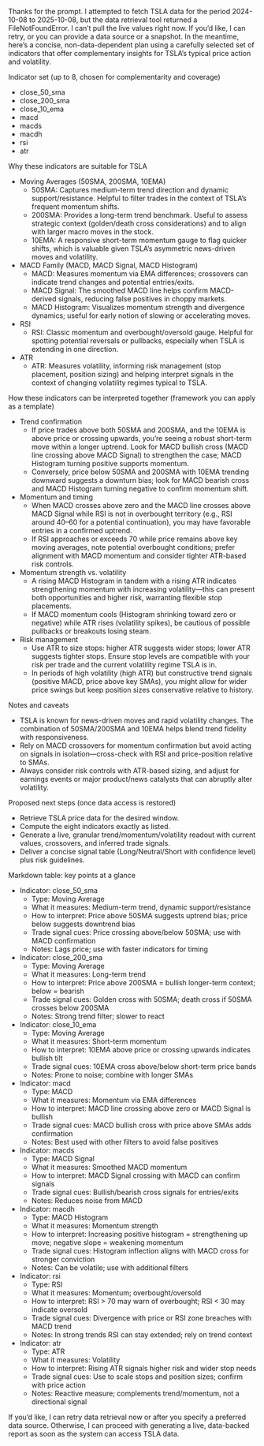 Thanks for the prompt. I attempted to fetch TSLA data for the period 2024-10-08 to 2025-10-08, but the data retrieval tool returned a FileNotFoundError. I can’t pull the live values right now. If you’d like, I can retry, or you can provide a data source or a snapshot. In the meantime, here’s a concise, non-data-dependent plan using a carefully selected set of indicators that offer complementary insights for TSLA’s typical price action and volatility.

Indicator set (up to 8, chosen for complementarity and coverage)
- close_50_sma
- close_200_sma
- close_10_ema
- macd
- macds
- macdh
- rsi
- atr

Why these indicators are suitable for TSLA
- Moving Averages (50SMA, 200SMA, 10EMA)
  - 50SMA: Captures medium-term trend direction and dynamic support/resistance. Helpful to filter trades in the context of TSLA’s frequent momentum shifts.
  - 200SMA: Provides a long-term trend benchmark. Useful to assess strategic context (golden/death cross considerations) and to align with larger macro moves in the stock.
  - 10EMA: A responsive short-term momentum gauge to flag quicker shifts, which is valuable given TSLA’s asymmetric news-driven moves and volatility.
- MACD Family (MACD, MACD Signal, MACD Histogram)
  - MACD: Measures momentum via EMA differences; crossovers can indicate trend changes and potential entries/exits.
  - MACD Signal: The smoothed MACD line helps confirm MACD-derived signals, reducing false positives in choppy markets.
  - MACD Histogram: Visualizes momentum strength and divergence dynamics; useful for early notion of slowing or accelerating moves.
- RSI
  - RSI: Classic momentum and overbought/oversold gauge. Helpful for spotting potential reversals or pullbacks, especially when TSLA is extending in one direction.
- ATR
  - ATR: Measures volatility, informing risk management (stop placement, position sizing) and helping interpret signals in the context of changing volatility regimes typical to TSLA.

How these indicators can be interpreted together (framework you can apply as a template)
- Trend confirmation
  - If price trades above both 50SMA and 200SMA, and the 10EMA is above price or crossing upwards, you’re seeing a robust short-term move within a longer uptrend. Look for MACD bullish cross (MACD line crossing above MACD Signal) to strengthen the case; MACD Histogram turning positive supports momentum.
  - Conversely, price below 50SMA and 200SMA with 10EMA trending downward suggests a downturn bias; look for MACD bearish cross and MACD Histogram turning negative to confirm momentum shift.
- Momentum and timing
  - When MACD crosses above zero and the MACD line crosses above MACD Signal while RSI is not in overbought territory (e.g., RSI around 40–60 for a potential continuation), you may have favorable entries in a confirmed uptrend.
  - If RSI approaches or exceeds 70 while price remains above key moving averages, note potential overbought conditions; prefer alignment with MACD momentum and consider tighter ATR-based risk controls.
- Momentum strength vs. volatility
  - A rising MACD Histogram in tandem with a rising ATR indicates strengthening momentum with increasing volatility—this can present both opportunities and higher risk, warranting flexible stop placements.
  - If MACD momentum cools (Histogram shrinking toward zero or negative) while ATR rises (volatility spikes), be cautious of possible pullbacks or breakouts losing steam.
- Risk management
  - Use ATR to size stops: higher ATR suggests wider stops; lower ATR suggests tighter stops. Ensure stop levels are compatible with your risk per trade and the current volatility regime TSLA is in.
  - In periods of high volatility (high ATR) but constructive trend signals (positive MACD, price above key SMAs), you might allow for wider price swings but keep position sizes conservative relative to history.

Notes and caveats
- TSLA is known for news-driven moves and rapid volatility changes. The combination of 50SMA/200SMA and 10EMA helps blend trend fidelity with responsiveness.
- Rely on MACD crossovers for momentum confirmation but avoid acting on signals in isolation—cross-check with RSI and price-position relative to SMAs.
- Always consider risk controls with ATR-based sizing, and adjust for earnings events or major product/news catalysts that can abruptly alter volatility.

Proposed next steps (once data access is restored)
- Retrieve TSLA price data for the desired window.
- Compute the eight indicators exactly as listed.
- Generate a live, granular trend/momentum/volatility readout with current values, crossovers, and inferred trade signals.
- Deliver a concise signal table (Long/Neutral/Short with confidence level) plus risk guidelines.

Markdown table: key points at a glance
- Indicator: close_50_sma
  - Type: Moving Average
  - What it measures: Medium-term trend, dynamic support/resistance
  - How to interpret: Price above 50SMA suggests uptrend bias; price below suggests downtrend bias
  - Trade signal cues: Price crossing above/below 50SMA; use with MACD confirmation
  - Notes: Lags price; use with faster indicators for timing
- Indicator: close_200_sma
  - Type: Moving Average
  - What it measures: Long-term trend
  - How to interpret: Price above 200SMA = bullish longer-term context; below = bearish
  - Trade signal cues: Golden cross with 50SMA; death cross if 50SMA crosses below 200SMA
  - Notes: Strong trend filter; slower to react
- Indicator: close_10_ema
  - Type: Moving Average
  - What it measures: Short-term momentum
  - How to interpret: 10EMA above price or crossing upwards indicates bullish tilt
  - Trade signal cues: 10EMA cross above/below short-term price bands
  - Notes: Prone to noise; combine with longer SMAs
- Indicator: macd
  - Type: MACD
  - What it measures: Momentum via EMA differences
  - How to interpret: MACD line crossing above zero or MACD Signal is bullish
  - Trade signal cues: MACD bullish cross with price above SMAs adds confirmation
  - Notes: Best used with other filters to avoid false positives
- Indicator: macds
  - Type: MACD Signal
  - What it measures: Smoothed MACD momentum
  - How to interpret: MACD Signal crossing with MACD can confirm signals
  - Trade signal cues: Bullish/bearish cross signals for entries/exits
  - Notes: Reduces noise from MACD
- Indicator: macdh
  - Type: MACD Histogram
  - What it measures: Momentum strength
  - How to interpret: Increasing positive histogram = strengthening up move; negative slope = weakening momentum
  - Trade signal cues: Histogram inflection aligns with MACD cross for stronger conviction
  - Notes: Can be volatile; use with additional filters
- Indicator: rsi
  - Type: RSI
  - What it measures: Momentum; overbought/oversold
  - How to interpret: RSI > 70 may warn of overbought; RSI < 30 may indicate oversold
  - Trade signal cues: Divergence with price or RSI zone breaches with MACD trend
  - Notes: In strong trends RSI can stay extended; rely on trend context
- Indicator: atr
  - Type: ATR
  - What it measures: Volatility
  - How to interpret: Rising ATR signals higher risk and wider stop needs
  - Trade signal cues: Use to scale stops and position sizes; confirm with price action
  - Notes: Reactive measure; complements trend/momentum, not a directional signal

If you’d like, I can retry data retrieval now or after you specify a preferred data source. Otherwise, I can proceed with generating a live, data-backed report as soon as the system can access TSLA data.